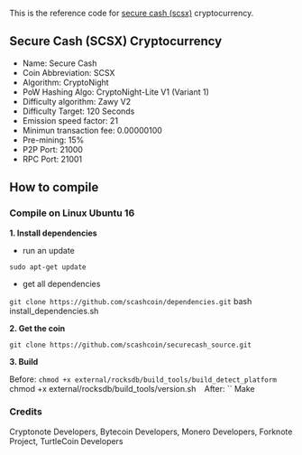 This is the reference code for [secure cash (scsx)](http://scashcoin.com) cryptocurrency.

## Secure Cash (SCSX) Cryptocurrency

- Name: Secure Cash
- Coin Abbreviation: SCSX
- Algorithm: CryptoNight
- PoW Hashing Algo: CryptoNight-Lite V1 (Variant 1)
- Difficulty algorithm: Zawy V2
- Difficulty Target: 120 Seconds
- Emission speed factor: 21
- Minimun transaction fee: 0.00000100
- Pre-mining: 15%
- P2P Port: 21000
- RPC Port: 21001

## How to compile

### Compile on Linux Ubuntu 16

**1. Install dependencies**

- run an update

``
sudo apt-get update
``

- get all dependencies

``
git clone https://github.com/scashcoin/dependencies.git
``
bash install_dependencies.sh


**2. Get the coin**

``
git clone https://github.com/scashcoin/securecash_source.git
``

**3. Build**

 Before:
 ``
chmod +x external/rocksdb/build_tools/build_detect_platform
``
chmod +x external/rocksdb/build_tools/version.sh
``
``
 After:
 ``
Make



### Credits
Cryptonote Developers, Bytecoin Developers, Monero Developers, Forknote Project, TurtleCoin Developers
